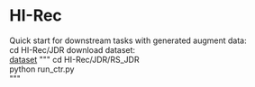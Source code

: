 # HI-Rec
Quick start for downstream tasks with generated augment data:   
cd HI-Rec/JDR
download dataset:   
[dataset](https://drive.google.com/file/d/1eZ8riGuqifk-_kRBsKDxPp64kPFfqC1i/view?usp=sharing)
"""
cd HI-Rec/JDR/RS_JDR  
python run_ctr.py  
"""
